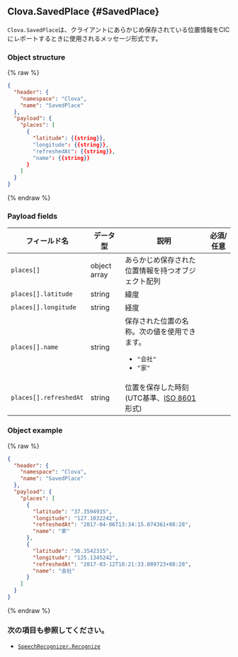 ## Clova.SavedPlace {#SavedPlace}
`Clova.SavedPlace`は、クライアントにあらかじめ保存されている位置情報をCICにレポートするときに使用されるメッセージ形式です。

### Object structure
{% raw %}
```json
{
  "header": {
    "namespace": "Clova",
    "name": "SavedPlace"
  },
  "payload": {
    "places": [
      {
        "latitude": {{string}},
        "longitude": {{string}},
        "refreshedAt": {{string}},
        "name": {{string}}
      }
    ]
  }
}
```
{% endraw %}

### Payload fields

| フィールド名       | データ型    | 説明                     | 必須/任意 |
|---------------|---------|-----------------------------|:---------:|
| `places[]`             | object array | あらかじめ保存された位置情報を持つオブジェクト配列                                          |  |
| `places[].latitude`    | string       | 緯度                                                                          |  |
| `places[].longitude`   | string       | 経度                                                                          |  |
| `places[].name`        | string       | 保存された位置の名称。次の値を使用できます。<ul><li><code>"会社"</code></li><li><code>"家"</code></li></ul>       |  |
| `places[].refreshedAt` | string       | 位置を保存した時刻(UTC基準、<a href="https://en.wikipedia.org/wiki/ISO_8601" target="_blank">ISO 8601</a>形式)  |  |


### Object example
{% raw %}
```json
{
  "header": {
    "namespace": "Clova",
    "name": "SavedPlace"
  },
  "payload": {
    "places": [
      {
        "latitude": "37.3594915",
        "longitude": "127.1032242",
        "refreshedAt": "2017-04-06T13:34:15.074361+08:28",
        "name": "家"
      },
      {
        "latitude": "36.3542315",
        "longitude": "125.1345242",
        "refreshedAt": "2017-03-12T10:21:33.089723+08:28",
        "name": "会社"
      }
    ]
  }
}
```
{% endraw %}

### 次の項目も参照してください。
* [`SpeechRecognizer.Recognize`](/CIC/References/CICInterface/SpeechRecognizer.md#Recognize)
